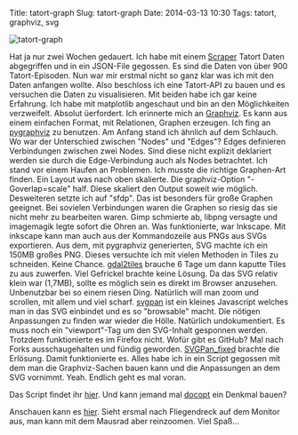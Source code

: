 Title: tatort-graph 
Slug: tatort-graph
Date: 2014-03-13 10:30
Tags: tatort, graphviz, svg


![tatort-graph]({filename}/images/tatort-graph.png)

Hat ja nur zwei Wochen gedauert. Ich habe mit einem [Scraper](http://scrapy.org/) Tatort Daten abgegriffen und in ein JSON-File gegossen. Es sind die Daten von über 900 Tatort-Episoden. Nun war mir erstmal nicht so ganz klar was ich mit den Daten anfangen wollte. Also beschloss ich eine Tatort-API zu bauen und es versuchen die Daten zu visualisieren. Mit beiden habe ich gar keine Erfahrung. Ich habe mit matplotlib angeschaut und bin an den Möglichkeiten verzweifelt. Absolut üerfordert. Ich erinnerte mich an [Graphviz](http://www.graphviz.org/). Es kann aus einem einfachen Format, mit Relationen, Graphen erzeugen. Ich fing an [pygraphviz](http://pygraphviz.github.io/) zu benutzen. Am Anfang stand ich ähnlich auf dem Schlauch. Wo war der Unterschied zwischen "Nodes" und "Edges"? Edges definieren Verbindungen zwischen zwei Nodes. Sind diese nicht explizit deklariert werden sie durch die Edge-Verbindung auch als Nodes betrachtet. Ich stand vor einem Haufen an Problemen. Ich musste die richtige Graphen-Art finden. Ein Layout was nach oben skalierte. Die graphviz-Option "-Goverlap=scale" half. Diese skaliert den Output soweit wie möglich. Desweiteren setzte ich auf "sfdp". Das ist besonders für große Graphen geeignet. Bei sovielen Verbindungen waren die Graphen so riesig das sie nicht mehr zu bearbeiten waren. Gimp schmierte ab, libpng versagte und imagemagik legte sofort die Ohren an. Was funktionierte, war Inkscape. Mit inkscape kann man auch aus der Kommandozeile aus PNGs aus SVGs exportieren. Aus dem, mit pygraphviz generierten, SVG machte ich ein 150MB großes PNG. Dieses versuchte ich mit vielen Methoden in Tiles zu schneiden. Keine Chance. [gdal2tiles](http://www.gdal.org/gdal2tiles.html) brauche 6 Tage um dann kaputte Tiles zu aus zuwerfen. Viel Gefrickel brachte keine Lösung. Da das SVG relativ klein war (1,7MB), sollte es möglich sein es direkt im Browser anzusehen. Unbenutzbar bei so einem riesen Ding. Natürlich will man zoom und scrollen, mit allem und viel scharf. [svgpan](https://code.google.com/p/svgpan/) ist ein kleines Javascript welches man in das SVG einbindet und es so "browsable" macht. Die nötigen Anpassungen zu finden war wieder die Hölle. Natürlich undokumentiert. Es muss noch ein "viewport"-Tag um den SVG-Inhalt gesponnen werden. Trotzdem funktionierte es im Firefox nicht. Wofür gibt es GitHub? Mal nach Forks ausschaugehalten und fündig geworden. [SVGPan_fixed](https://github.com/iascchen/SVGPan_fixed) brachte die Erlösung. Damit funktionierte es. Alles habe ich in ein Script gegossen mit dem man die Graphviz-Sachen bauen kann und die Anpassungen an dem SVG vornimmt. Yeah. Endlich geht es mal voran.

Das Script findet ihr [hier](https://github.com/xsteadfastx/tatort-graph). Und kann jemand mal [docopt](http://docopt.org/) ein Denkmal bauen?

Anschauen kann es [hier](http://xsteadfastx.github.io/tatort-graph/sfdp.web.svg). Sieht ersmal nach Fliegendreck auf dem Monitor aus, man kann mit dem Mausrad aber reinzoomen. Viel Spaß...  
